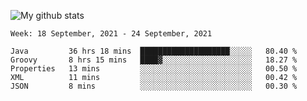 ![My github stats](https://github-readme-stats.vercel.app/api?username=romvoid95&theme=gruvbox&include_all_commits=true&show_icons=true")

<!--START_SECTION:waka-->
```text
Week: 18 September, 2021 - 24 September, 2021

Java         36 hrs 18 mins  ████████████████████░░░░░   80.40 % 
Groovy       8 hrs 15 mins   ████▓░░░░░░░░░░░░░░░░░░░░   18.27 % 
Properties   13 mins         ░░░░░░░░░░░░░░░░░░░░░░░░░   00.50 % 
XML          11 mins         ░░░░░░░░░░░░░░░░░░░░░░░░░   00.42 % 
JSON         8 mins          ░░░░░░░░░░░░░░░░░░░░░░░░░   00.30 % 
```
<!--END_SECTION:waka-->
